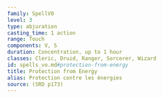 ```yaml
---
family: SpellVO
level: 3
type: abjuration
casting_time: 1 action
range: Touch
components: V, S
duration: Concentration, up to 1 hour
classes: Cleric, Druid, Ranger, Sorcerer, Wizard
id: spells_vo.md#protection-from-energy
title: Protection from Energy
alias: Protection contre les énergies
source: (SRD p173)
---
```


